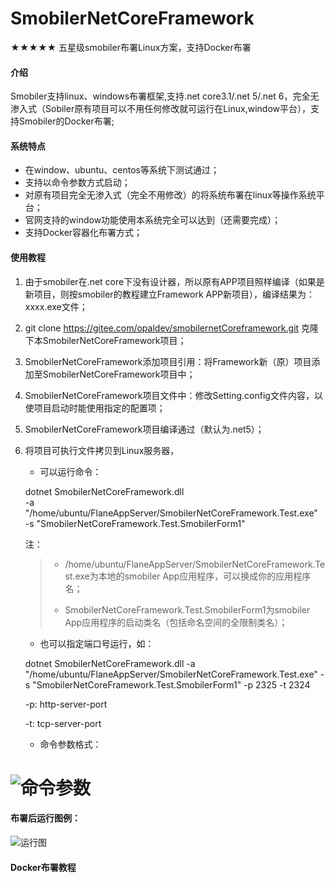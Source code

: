 # SmobilerNetCoreFramework

**★★★★★** 五星级smobiler布署Linux方案，支持Docker布署

#### 介绍
Smobiler支持linux、windows布署框架,支持.net core3.1/.net 5/.net 6，完全无渗入式（Sobiler原有项目可以不用任何修改就可运行在Linux,window平台），支持Smobiler的Docker布署;

#### 系统特点

- 在window、ubuntu、centos等系统下测试通过；
- 支持以命令参数方式启动；
- 对原有项目完全无渗入式（完全不用修改）的将系统布署在linux等操作系统平台；
- 官网支持的window功能使用本系统完全可以达到（还需要完成）；
- 支持Docker容器化布署方式；


#### 使用教程

1. 由于smobiler在.net core下没有设计器，所以原有APP项目照样编译（如果是新项目，则按smobiler的教程建立Framework APP新项目），编译结果为：xxxx.exe文件；

2. git clone https://gitee.com/opaldev/smobilernetCoreframework.git  克隆下本SmobilerNetCoreFramework项目；

3. SmobilerNetCoreFramework添加项目引用：将Framework新（原）项目添加至SmobilerNetCoreFramework项目中；

4. SmobilerNetCoreFramework项目文件中：修改Setting.config文件内容，以使项目启动时能使用指定的配置项；

5. SmobilerNetCoreFramework项目编译通过（默认为.net5）；

6. 将项目可执行文件拷贝到Linux服务器，

   - 可以运行命令：

   dotnet SmobilerNetCoreFramework.dll \
   -a "/home/ubuntu/FlaneAppServer/SmobilerNetCoreFramework.Test.exe"  \
   -s "SmobilerNetCoreFramework.Test.SmobilerForm1"

   注：

   > - /home/ubuntu/FlaneAppServer/SmobilerNetCoreFramework.Test.exe为本地的smobiler App应用程序，可以换成你的应用程序名；
   >
   > - SmobilerNetCoreFramework.Test.SmobilerForm1为smobiler App应用程序的启动类名（包括命名空间的全限制类名）；

   

   - 也可以指定端口号运行，如：

   dotnet SmobilerNetCoreFramework.dll -a "/home/ubuntu/FlaneAppServer/SmobilerNetCoreFramework.Test.exe"  -s "SmobilerNetCoreFramework.Test.SmobilerForm1" -p 2325 -t 2324

   -p: http-server-port

   -t: tcp-server-port

   - 命令参数格式：

![命令参数](https://gitee.com/opaldev/smobilernetCoreframework/raw/master/SmobilerNetCoreFramework/wwwroot/images/commandinfo4.png)
=======
#### 布署后运行图例：

![运行图](https://gitee.com/opaldev/smobilernetCoreframework/raw/master/SmobilerNetCoreFramework/wwwroot/images/run.jpg)

#### Docker布署教程

